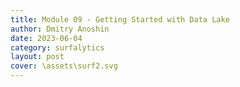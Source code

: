 ```yaml
---
title: Module 09 - Getting Started with Data Lake
author: Dmitry Anoshin 
date: 2023-06-04
category: surfalytics
layout: post
cover: \assets\surf2.svg
---
```


